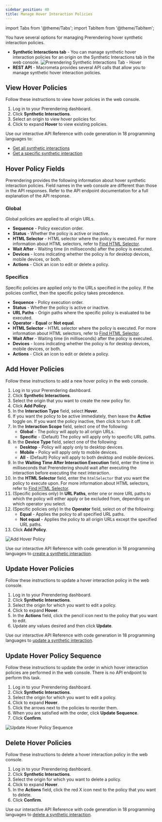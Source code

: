```yaml
---
sidebar_position: 40
title: Manage Hover Interaction Policies
---
```


import Tabs from '@theme/Tabs';
import TabItem from '@theme/TabItem';

You have several options for managing Prerendering hover synthetic interaction policies.

- **Synthetic Interactions tab** - You can manage synthetic hover interaction policies for an origin on the Synthetic Interactions tab in the web console.
  ![Prerendering Synthetic Interactions Tab - Hover](/img/prerendering/synthetic-interactions-hover.png)
- **REST API** - Macrometa provides several API calls that allow you to manage synthetic hover interaction policies.

## View Hover Policies

<Tabs groupId="operating-systems">
<TabItem value="console" label="Web Console">

Follow these instructions to view hover policies in the web console.

1. Log in to your Prerendering dashboard.
2. Click **Synthetic Interactions**.
3. Select an origin to view hover policies for.
4. Click to expand **Hover** to view existing policies.

</TabItem>
<TabItem value="api" label="REST API">

Use our interactive API Reference with code generation in 18 programming languages to:

- [Get all synthetic interactions](https://www.macrometa.com/docs/apiPrerendering#/paths/api-prerender-v1-origins-origin--interactions/get)
- [Get a specific synthetic interaction](https://www.macrometa.com/docs/apiPrerendering#/paths/api-prerender-v1-origins-origin--interactions--type/get)

</TabItem>
</Tabs>

## Hover Policy Fields

Prerendering provides the following information about hover synthetic interaction policies. Field names in the web console are different than those in the API responses. Refer to the API endpoint documentation for a full explanation of the API response.

### Global

Global policies are applied to all origin URLs.

- **Sequence** - Policy execution order.
- **Status** - Whether the policy is active or inactive.
- **HTML Selector** - HTML selector where the policy is executed. For more information about HTML selectors, refer to [Find HTML Selector](find-htmlselector.md).
- **Wait After** - Waiting time (in milliseconds) after the policy is executed.
- **Devices** - Icons indicating whether the policy is for desktop devices, mobile devices, or both.
- **Actions** - Click an icon to edit or delete a policy.

### Specifics

Specific policies are applied only to the URLs specified in the policy. If the policies conflict, then the specific policy takes precedence.

- **Sequence** - Policy execution order.
- **Status** - Whether the policy is active or inactive.
- **URL Paths** - Origin paths where the specific policy is evaluated to be executed.
- **Operator** - **Equal** or **Not equal**.
- **HTML Selector** - HTML selector where the policy is executed. For more information about HTML selectors, refer to [Find HTML Selector](find-htmlselector.md).
- **Wait After** - Waiting time (in milliseconds) after the policy is executed.
- **Devices** - Icons indicating whether the policy is for desktop devices, mobile devices, or both.
- **Actions** - Click an icon to edit or delete a policy.

## Add Hover Policies

<Tabs groupId="operating-systems3">
<TabItem value="console" label="Web Console">

Follow these instructions to add a new hover policy in the web console.

1. Log in to your Prerendering dashboard.
2. Click **Synthetic Interactions**.
3. Select the origin that you want to create the new policy for.
4. Click **Add Policy**.
5. In the **Interaction Type** field, select **Hover**.
6. If you want the policy to be active immediately, then leave the **Active** toggle on. If you want the policy inactive, then click to turn it off.
7. In the **Interaction Scope** field, select one of the following:
   - **Global** - The policy will apply to all origin URLs.
   - **Specific** - (Default) The policy will apply only to specific URL paths.
8. In the **Device Type** field, select one of the following:
   - **Desktop** - Policy will apply only to desktop devices.
   - **Mobile** - Policy will apply only to mobile devices.
   - **All** - (Default) Policy will apply to both desktop and mobile devices.
9. In the **Waiting Time After Interaction Execution** field, enter the time in milliseconds that Prerendering should wait after executing the interaction before executing the next interaction.
10. In the **HTML Selector** field, enter the `htmlSelector` that you want the policy to execute upon.  For more information about HTML selectors, refer to [Find HTML Selector](find-htmlselector.md).
11. (Specific policies only) In **URL Paths**, enter one or more URL paths to which the policy will either apply or be excluded from, depending on which operator you select.
12. (Specific policies only) In the **Operator** field, select on of the following:
    - **Equal** - Applies the policy to all specified URL paths.
    - **Not equal** - Applies the policy to all origin URLs except the specified URL paths.
13. Click **Add Policy**.

![Add Hover Policy](/img/prerendering/add-hover-policy.png)

</TabItem>
<TabItem value="api" label="REST API">

Use our interactive API Reference with code generation in 18 programming languages to [create a synthetic interaction](https://www.macrometa.com/docs/apiPrerendering#/paths/api-prerender-v1-origins-origin--interactions--type/post).

</TabItem>
</Tabs>

## Update Hover Policies

<Tabs groupId="operating-systems4">
<TabItem value="console" label="Web Console">

Follow these instructions to update a hover interaction policy in the web console.

1. Log in to your Prerendering dashboard.
2. Click **Synthetic Interactions**.
3. Select the origin for which you want to edit a policy.
4. Click to expand **Hover**.
5. In the **Actions** field, click the pencil icon next to the policy that you want to edit.
6. Update any values desired and then click **Update**.

</TabItem>
<TabItem value="api" label="REST API">

Use our interactive API Reference with code generation in 18 programming languages to [update a synthetic interaction](https://www.macrometa.com/docs/apiPrerendering#/paths/api-prerender-v1-origins-origin--interactions--type/patch).

</TabItem>
</Tabs>

## Update Hover Policy Sequence

Follow these instructions to update the order in which hover interaction policies are performed in the web console. There is no API endpoint to perform this task.

1. Log in to your Prerendering dashboard.
2. Click **Synthetic Interactions**.
3. Select the origin for which you want to edit a policy.
4. Click to expand **Hover**.
5. Click the arrows next to the policies to reorder them.
6. When you are satisfied with the order, click **Update Sequence**.
7. Click **Confirm**.

![Update Hover Policy Sequence](/img/prerendering/update-hover-policy-sequence.png)

## Delete Hover Policies

<Tabs groupId="operating-systems5">
<TabItem value="console" label="Web Console">

Follow these instructions to delete a hover interaction policy in the web console.

1. Log in to your Prerendering dashboard.
2. Click **Synthetic Interactions**.
3. Select the origin for which you want to delete a policy.
4. Click to expand **Hover**.
5. In the **Actions** field, click the red X icon next to the policy that you want to delete.
6. Click **Confirm**.

</TabItem>
<TabItem value="api" label="REST API">

Use our interactive API Reference with code generation in 18 programming languages to [delete a synthetic interaction](https://www.macrometa.com/docs/apiPrerendering#/paths/api-prerender-v1-origins-origin--interactions--type/delete).

</TabItem>
</Tabs>
